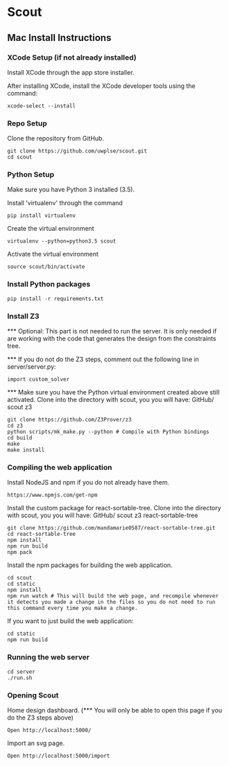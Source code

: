 # Scout

## Mac Install Instructions

### XCode Setup (**if not already installed**)
Install XCode through the app store installer. 

After installing XCode, install the XCode developer tools using the command: 
	
	xcode-select --install

### Repo Setup
Clone the repository from GitHub. 

	git clone https://github.com/uwplse/scout.git
	cd scout


### Python Setup 
Make sure you have Python 3 installed (3.5). 

Install 'virtualenv' through the command

	pip install virtualenv 

Create the virtual environment

	virtualenv --python=python3.5 scout

Activate the virtual environment

	source scout/bin/activate

### Install Python packages
    pip install -r requirements.txt


### Install Z3 
*** Optional: This part is not needed to run the server. It is only needed if are working with the code that generates the design from the constraints tree.

*** If you do not do the Z3 steps, comment out the following line in server/server.py: 
	
	import custom_solver

*** Make sure you have the Python virtual environment created above still activated. 
	Clone into the directory with scout, you you will have: 
		GitHub/
			scout
			z3

	git clone https://github.com/Z3Prover/z3 
	cd z3
	python scripts/mk_make.py --python # Compile with Python bindings
	cd build
	make
	make install

### Compiling the web application
Install NodeJS and npm if you do not already have them. 

	https://www.npmjs.com/get-npm


Install the custom package for react-sortable-tree. 
	Clone into the directory with scout, you you will have: 
		GitHub/
			scout
			z3
			react-sortable-tree
			
	git clone https://github.com/mandamarie0587/react-sortable-tree.git
	cd react-sortable-tree
	npm install
	npm run build
	npm pack

Install the npm packages for building the web application. 

	cd scout 
	cd static
	npm install 
	npm run watch # This will build the web page, and recompile whenever it detects you made a change in the files so you do not need to run this command every time you make a change.  

If you want to just build the web application: 
	
	cd static 
	npm run build

### Running the web server
	cd server
	./run.sh

### Opening Scout
Home design dashboard. (*** You will only be able to open this page if you do the Z3 steps above)

	Open http://localhost:5000/

Import an svg page. 

	Open http://localhost:5000/import 